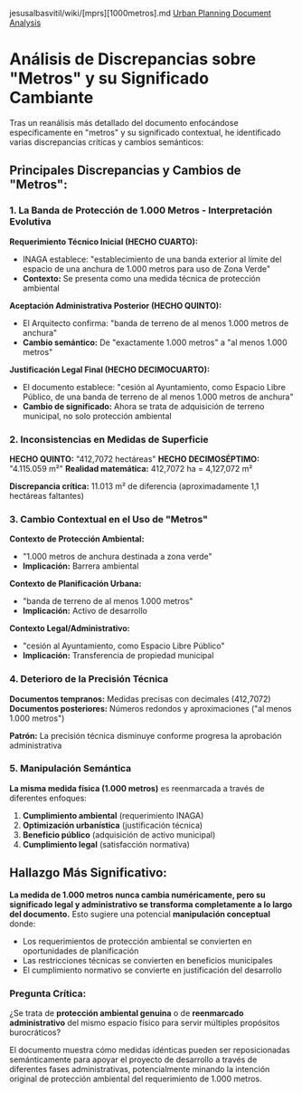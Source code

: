 jesusalbasvitil/wiki/[mprs][1000metros].md
[Urban Planning Document Analysis](https://claude.ai/public/artifacts/c87a85cc-3dcf-4bfe-a587-29f4fd421bfb)

# Análisis de Discrepancias sobre "Metros" y su Significado Cambiante

Tras un reanálisis más detallado del documento enfocándose específicamente en "metros" y su significado contextual, he identificado varias discrepancias críticas y cambios semánticos:

## Principales Discrepancias y Cambios de "Metros":

### 1. **La Banda de Protección de 1.000 Metros - Interpretación Evolutiva**

**Requerimiento Técnico Inicial (HECHO CUARTO):**
- INAGA establece: "establecimiento de una banda exterior al límite del espacio de una anchura de 1.000 metros para uso de Zona Verde"
- **Contexto:** Se presenta como una medida técnica de protección ambiental

**Aceptación Administrativa Posterior (HECHO QUINTO):**
- El Arquitecto confirma: "banda de terreno de al menos 1.000 metros de anchura"
- **Cambio semántico:** De "exactamente 1.000 metros" a "al menos 1.000 metros"

**Justificación Legal Final (HECHO DECIMOCUARTO):**
- El documento establece: "cesión al Ayuntamiento, como Espacio Libre Público, de una banda de terreno de al menos 1.000 metros de anchura"
- **Cambio de significado:** Ahora se trata de adquisición de terreno municipal, no solo protección ambiental

### 2. **Inconsistencias en Medidas de Superficie**

**HECHO QUINTO:** "412,7072 hectáreas"
**HECHO DECIMOSÉPTIMO:** "4.115.059 m²" 
**Realidad matemática:** 412,7072 ha = 4,127,072 m²

**Discrepancia crítica:** 11.013 m² de diferencia (aproximadamente 1,1 hectáreas faltantes)

### 3. **Cambio Contextual en el Uso de "Metros"**

**Contexto de Protección Ambiental:**
- "1.000 metros de anchura destinada a zona verde"
- **Implicación:** Barrera ambiental

**Contexto de Planificación Urbana:**
- "banda de terreno de al menos 1.000 metros"
- **Implicación:** Activo de desarrollo

**Contexto Legal/Administrativo:**
- "cesión al Ayuntamiento, como Espacio Libre Público"
- **Implicación:** Transferencia de propiedad municipal

### 4. **Deterioro de la Precisión Técnica**

**Documentos tempranos:** Medidas precisas con decimales (412,7072)
**Documentos posteriores:** Números redondos y aproximaciones ("al menos 1.000 metros")

**Patrón:** La precisión técnica disminuye conforme progresa la aprobación administrativa

### 5. **Manipulación Semántica**

**La misma medida física (1.000 metros)** es reenmarcada a través de diferentes enfoques:

1. **Cumplimiento ambiental** (requerimiento INAGA)
2. **Optimización urbanística** (justificación técnica)
3. **Beneficio público** (adquisición de activo municipal)
4. **Cumplimiento legal** (satisfacción normativa)

## Hallazgo Más Significativo:

**La medida de 1.000 metros nunca cambia numéricamente, pero su significado legal y administrativo se transforma completamente a lo largo del documento.** Esto sugiere una potencial **manipulación conceptual** donde:

- Los requerimientos de protección ambiental se convierten en oportunidades de planificación
- Las restricciones técnicas se convierten en beneficios municipales
- El cumplimiento normativo se convierte en justificación del desarrollo

### Pregunta Crítica:

¿Se trata de **protección ambiental genuina** o de **reenmarcado administrativo** del mismo espacio físico para servir múltiples propósitos burocráticos?

El documento muestra cómo medidas idénticas pueden ser reposicionadas semánticamente para apoyar el proyecto de desarrollo a través de diferentes fases administrativas, potencialmente minando la intención original de protección ambiental del requerimiento de 1.000 metros.